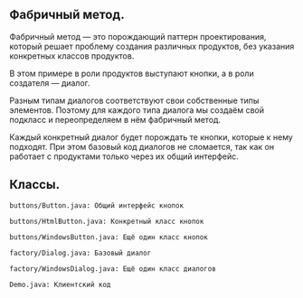 ## Фабричный метод.
Фабричный метод — это порождающий паттерн проектирования, который решает проблему создания различных продуктов, без указания конкретных классов продуктов.

В этом примере в роли продуктов выступают кнопки, а в роли создателя — диалог.

Разным типам диалогов соответствуют свои собственные типы элементов. Поэтому для каждого типа диалога мы создаём свой подкласс и переопределяем в нём фабричный метод.

Каждый конкретный диалог будет порождать те кнопки, которые к нему подходят. При этом базовый код диалогов не сломается, так как он работает с продуктами только через их общий интерфейс.

## Классы.
```
buttons/Button.java: Общий интерфейс кнопок
```
```
buttons/HtmlButton.java: Конкретный класс кнопок
```
```
buttons/WindowsButton.java: Ещё один класс кнопок
```
```
factory/Dialog.java: Базовый диалог
```
```
factory/WindowsDialog.java: Ещё один класс диалогов
```
```
Demo.java: Клиентский код
```